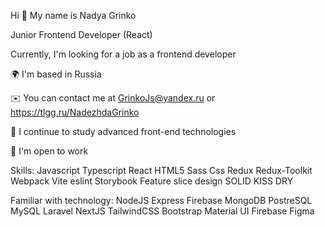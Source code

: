 Hi 👋 My name is Nadya Grinko

Junior Frontend Developer (React)

Currently, I'm looking for a job as a frontend developer

🌍  I'm based in Russia

✉️  You can contact me at GrinkoJs@yandex.ru or https://tlgg.ru/NadezhdaGrinko

🧠  I continue to study advanced front-end technologies

🤝  I'm open to work


Skills:
Javascript Typescript React HTML5 Sass Css Redux Redux-Toolkit Webpack Vite eslint Storybook Feature slice design SOLID KISS DRY

Familiar with technology:
NodeJS Express Firebase MongoDB PostreSQL MySQL Laravel NextJS TailwindCSS Bootstrap Material UI Firebase Figma



